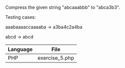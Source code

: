 Compress the given string "abcaaabbb" to "abca3b3".

Testing cases:

aaabaaaaccaaaaba -> a3ba4c2a4ba

abcd -> abcd


| Language        | File           |
| ----------------|:--------------:| 
| PHP             | exercise_5.php |
